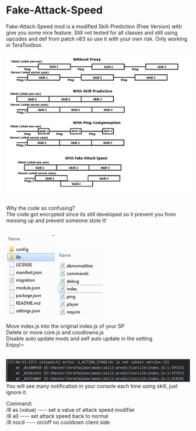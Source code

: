 # Fake-Attack-Speed
Fake-Attack-Speed mod is a modified Skill-Prediction (Free Version) with give you some nice feature.
Still not tested for all classes and still using opcodes and def from patch v83 so use it with your own risk.
Only working in TeraToolbox.<br/>

![Image description](https://github.com/fatinahrm/image/blob/master/illustration.png)

<br/>Why the code so confusing?<br/>
The code got encrypted since its still developed so it prevent you from messing up and prevent someone stole it!<br/><br/>

![Image description](https://github.com/fatinahrm/image/blob/master/SP1.PNG)
![Image description](https://github.com/fatinahrm/image/blob/master/SP2.PNG)

Move index.js into the original index.js of your SP<br/>
Delete or move core.js and coodlowns.js<br/>
Disable auto update mods and self auto update in the setting<br/>
Enjoy!~<br/><br/>

![Image description](https://github.com/fatinahrm/image/blob/master/Capture1.PNG)
<br/>You will see many notification in your console each time using skill, just ignore it.<br/>

Command:<br>
/8 as (value) ---- set a value of attack speed modifier<br/>
/8 a0 ---- set attack speed back to normal<br/>
/8 nocd ---- on/off no cooldown client side<br/>
